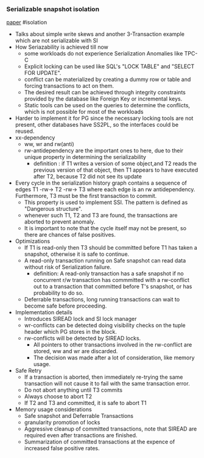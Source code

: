 
### Serializable snapshot isolation 
[paper](https://arxiv.org/pdf/1208.4179.pdf)
#isolation

- Talks about simple write skews and another 3-Transaction example which are not serializable with SI
- How Seriazability is achieved till now
  - some workloads do not experience Serialization Anomalies like TPC-C
  - Explicit locking can be used like SQL's "LOCK TABLE" and "SELECT FOR UPDATE".
  - conflict can be materialized by creating a dummy row or table and forcing transactions to act on them.
  - The desired result can be achieved through integrity constraints provided by the database like Foreign Key or incremental keys.
  - Static tools can be used on the queries to determine the conflicts, which is not possible for most of the workloads
- Harder to implement it for PG since the necessary locking tools are not present, other databases have SS2PL, so the interfaces could be reused.
- xx-dependency
  - ww, wr and rw(anti)
  - rw-antidependency are the important ones to here, due to their unique property in determining the serializability
    - definition : if T1 writes a version of some object,and T2 reads the previous version of that object, then T1 appears to have executed after T2, because T2 did not see its update
- Every cycle in the serialization history graph contains a sequence of edges T1 -rw-> T2 -rw-> T3 where each edge is an rw antidependency. Furthermore, T3 must be the first transaction to commit.
  - This property is used to implement SSI. The pattern is defined as "Dangerous structure".
  - whenever such T1, T2 and T3 are found, the transactions are aborted to prevent anomaly.
  - It is important to note that the cycle itself may not be present, so there are chances of false positives.
- Optimizations
  - If T1 is read-only then T3 should be committed before T1 has taken a snapshot, otherwise it is safe to continue.
  - A read-only transaction running on Safe snapshot can read data without risk of Serialization failure.
    - definition: A read-only transaction has a safe snapshot if no concurrent r/w transaction has commmitted with a rw-conflict out to a transaction that committed before T's snapshot, or has probability to do so.
  - Deferrable transactions, long running transactions can wait to become safe before proceeding.
- Implementation details
  - Introduces SIREAD lock and SI lock manager
  - wr-conflicts can be detected doing visibility checks on the tuple header which PG stores in the block.
  - rw-conflicts will be detected by SIREAD locks.
    - All pointers to other transactions involved in the rw-conflict are stored, ww and wr are discarded.
    - The decision was made after a lot of consideration, like memory usage.
- Safe Retry
  - If a transaction is aborted, then immediately re-trying the same transaction will not cause it to fail with the same transaction error.
  - Do not abort anything until T3 commits
  - Always choose to abort T2
  - If T2 and T3 and committed, it is safe to abort T1
- Memory usage considerations
  - Safe snapshot and Deferrable Transactions
  - granularity promotion of locks
  - Aggressive cleanup of committed transactions, note that SIREAD are required even after transactions are finished.
  - Summarization of committed transactions at the expence of increased false positive rates.
    


